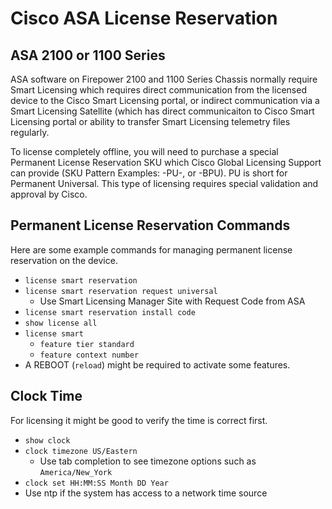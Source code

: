 # Cisco ASA License Reservation

## ASA 2100 or 1100 Series

ASA software on Firepower 2100 and 1100 Series Chassis normally require Smart Licensing which requires direct 
communication from the licensed device to the Cisco Smart Licensing portal, or indirect communication
via a Smart Licensing Satellite (which has direct communicaiton to Cisco Smart Licensing portal or 
ability to transfer Smart Licensing telemetry files regularly.

To license completely offline, you will need to purchase a special Permanent License Reservation SKU which
Cisco Global Licensing Support can provide (SKU Pattern Examples: -PU-, or -BPU). PU is short for Permanent Universal. 
This type of licensing requires special validation and approval by Cisco.

## Permanent License Reservation Commands

Here are some example commands for managing permanent license reservation on the device.

* `license smart reservation`
* `license smart reservation request universal`
  * Use Smart Licensing Manager Site with Request Code from ASA
* `license smart reservation install code`
* `show license all`
* `license smart`
  * `feature tier standard`
  * `feature context number`
* A REBOOT (`reload`) might be required to activate some features.
  
## Clock Time

For licensing it might be good to verify the time is correct first.

* `show clock`
* `clock timezone US/Eastern`
  * Use tab completion to see timezone options such as `America/New_York`
* `clock set HH:MM:SS Month DD Year`
* Use ntp if the system has access to a network time source
